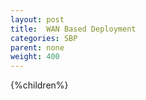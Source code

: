 ```yaml
---
layout: post
title:  WAN Based Deployment
categories: SBP
parent: none
weight: 400
---
```


{%children%}
